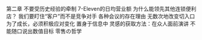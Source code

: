 第二章 不要受历史经验的牵制
7-Eleven的日均营业额
为什么能领先其他连锁便利店？
我们要盯住“客户”而不是竞争对手
各种会议的存在理由
无数次地改变切入口
为了成长，必须积极应对变化
置身于信息中
灵感的获取方法：在众人面前演讲
不能随口说出数值目标
零售の哲学